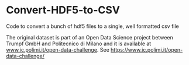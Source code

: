 # Convert-HDF5-to-CSV
Code to convert a bunch of hdf5 files to a single, well formatted csv file

The original dataset is part of an Open Data Science project between Trumpf GmbH and Politecnico di Milano and it is available at www.ic.polimi.it/open-data-challenge. See https://www.ic.polimi.it/open-data-challenge/